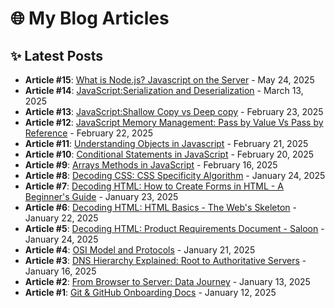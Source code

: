 # 🌐 My Blog Articles

## ✨ Latest Posts
- **Article #15**: [What is Node.js? Javascript on the Server](https://3backend3.hashnode.dev/what-is-nodejs-javascript-on-the-server) - May 24, 2025
- **Article #14**: [JavaScript:Serialization and Deserialization](https://3raghavk3js.hashnode.dev/javascript-serialization-and-deserialization) - March 13, 2025
- **Article #13**: [JavaScript:Shallow Copy vs Deep copy](https://3raghavk3js.hashnode.dev/shallow-copy-vs-deep-copy) - February 23, 2025
- **Article #12**: [JavaScript Memory Management: Pass by Value Vs Pass by Reference](https://3raghavk3js.hashnode.dev/javascript-memory-management-pass-by-value-pass-by-reference) - February 22, 2025
- **Article #11**: [Understanding Objects in Javascript](https://3raghavk3js.hashnode.dev/understanding-objects-in-javascript) - February 21, 2025
- **Article #10**: [Conditional Statements in JavaScript](https://3raghavk3js.hashnode.dev/control-flow-in-javascript-if-else-and-switch-explained) - February 20, 2025
- **Article #9**: [Arrays Methods in JavaScript](https://3raghavk3js.hashnode.dev/arrays-methods-in-javascript) - February 16, 2025
- **Article #8**: [Decoding CSS: CSS Specificity Algorithm](https://decoding-css.hashnode.dev/css-specificity-algorithm) - January 24, 2025
- **Article #7**: [Decoding HTML: How to Create Forms in HTML - A Beginner's Guide](https://decoding-html.hashnode.dev/how-to-create-forms-in-html-a-beginners-guide) - January 23, 2025
- **Article #6**: [Decoding HTML: HTML Basics - The Web's Skeleton](https://decoding-html.hashnode.dev/html-basics-the-webs-skeleton) - January 22, 2025
- **Article #5**: [Decoding HTML: Product Requirements Document - Saloon](https://decoding-html.hashnode.dev/product-requirements-document-saloon) - January 24, 2025
- **Article #4**: [OSI Model and Protocols](https://xyzzzzz.hashnode.dev/osi-model-and-protocols) - January 21, 2025
- **Article #3**: [DNS Hierarchy Explained: Root to Authoritative Servers](https://dns-hierarchy-explained.hashnode.dev/dns-hierarchy-explained-root-to-authoritative-severs) - January 16, 2025
- **Article #2**: [From Browser to Server: Data Journey](https://from-browser-to-server-data-journey.hashnode.dev/from-browser-to-server-data-journey) - January 13, 2025
- **Article #1**: [Git & GitHub Onboarding Docs](https://3raghavk3.hashnode.dev/git-github-onboarding-docs) - January 12, 2025
